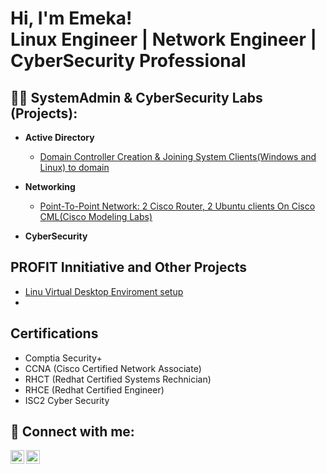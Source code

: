 <h1>Hi, I'm Emeka! <br/><a>Linux Engineer</a> | <a>Network Engineer</a> | <a>CyberSecurity Professional</a></h1>

<h2>👨‍💻 SystemAdmin & CyberSecurity Labs (Projects):</h2>

- <b>Active Directory</b>
  - [Domain Controller Creation & Joining System Clients(Windows and Linux) to domain](https://www.youtube.com/watch?v=TItXqj5I-ps)
  
- <b>Networking</b>
  - [Point-To-Point Network: 2 Cisco Router, 2 Ubuntu clients On Cisco CML(Cisco Modeling Labs)](https://www.youtube.com/watch?v=3pXKbo6rxGs)
  
- <b>CyberSecurity</b>
 

<h2>PROFIT Innitiative and Other Projects</h2>

- [Linu Virtual Desktop Enviroment setup](https://github.com/users/louisakosa@VDE_Setup)
- 
  

<h2>Certifications</h2>

  - Comptia Security+
  - CCNA (Cisco Certified Network Associate)
  - RHCT (Redhat Certified Systems Rechnician)
  - RHCE (Redhat Certified Engineer)
  - ISC2 Cyber Security







<h2> 🤳 Connect with me:</h2>

[<img align="left" alt="JoshMadakor | YouTube" width="22px" src="https://cdn.jsdelivr.net/npm/simple-icons@v3/icons/youtube.svg" />][youtube]
[<img align="left" alt="JoshMadakor | LinkedIn" width="22px" src="https://cdn.jsdelivr.net/npm/simple-icons@v3/icons/linkedin.svg" />][linkedin]


[youtube]: https://www.youtube.com/@LouisAkosa
[linkedin]: https://www.linkedin.com/in/emeka-enwonwu-profile


<!--
**joshmadakor1/joshmadakor1** is a ✨ _special_ ✨ repository because its `README.md` (this file) appears on your GitHub profile.

Here are some ideas to get you started:

- 🔭 I’m currently working on ...
- 🌱 I’m currently learning ...
- 👯 I’m looking to collaborate on ...
- 🤔 I’m looking for help with ...
- 💬 Ask me about ...
- 📫 How to reach me: ...
- 😄 Pronouns: ...
- ⚡ Fun fact: ...
-->

